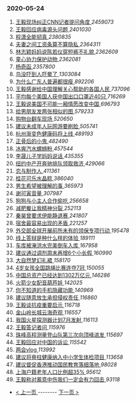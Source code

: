 ### 2020-05-24 
1. [ 王毅现场纠正CNN记者提问角度 ](https://s.weibo.com/weibo?q=%E7%8E%8B%E6%AF%85%E7%8E%B0%E5%9C%BA%E7%BA%A0%E6%AD%A3CNN%E8%AE%B0%E8%80%85%E6%8F%90%E9%97%AE%E8%A7%92%E5%BA%A6&Refer=top) *2459073*
1. [ 王毅回应病毒源头问题 ](https://s.weibo.com/weibo?q=%E7%8E%8B%E6%AF%85%E5%9B%9E%E5%BA%94%E7%97%85%E6%AF%92%E6%BA%90%E5%A4%B4%E9%97%AE%E9%A2%98&Refer=top) *2401030*
1. [ 程潇全能韧真 ](https://s.weibo.com/weibo?q=%23%E7%A8%8B%E6%BD%87%E5%85%A8%E8%83%BD%E9%9F%A7%E7%9C%9F%23&topic_ad=1&Refer=top) *2380835*
1. [ 夫妻之间工资条算不算隐私 ](https://s.weibo.com/weibo?q=%23%E5%A4%AB%E5%A6%BB%E4%B9%8B%E9%97%B4%E5%B7%A5%E8%B5%84%E6%9D%A1%E7%AE%97%E4%B8%8D%E7%AE%97%E9%9A%90%E7%A7%81%23&Refer=top) *2364311*
1. [ 林志颖妈妈说陈若仪穿短裤不礼貌 ](https://s.weibo.com/weibo?q=%23%E6%9E%97%E5%BF%97%E9%A2%96%E5%A6%88%E5%A6%88%E8%AF%B4%E9%99%88%E8%8B%A5%E4%BB%AA%E7%A9%BF%E7%9F%AD%E8%A3%A4%E4%B8%8D%E7%A4%BC%E8%B2%8C%23&Refer=top) *2362609*
1. [ 童心协力保护动物 ](https://s.weibo.com/weibo?q=%23%E7%AB%A5%E5%BF%83%E5%8D%8F%E5%8A%9B%E4%BF%9D%E6%8A%A4%E5%8A%A8%E7%89%A9%23&topic_ad=1&Refer=top) *2362081*
1. [ 杨奇函 ](https://s.weibo.com/weibo?q=%E6%9D%A8%E5%A5%87%E5%87%BD&Refer=top) *2357800*
1. [ 鸟没吓到人吓晕了 ](https://s.weibo.com/weibo?q=%23%E9%B8%9F%E6%B2%A1%E5%90%93%E5%88%B0%E4%BA%BA%E5%90%93%E6%99%95%E4%BA%86%23&Refer=top) *1303084*
1. [ 为什么广东人普遍都很瘦 ](https://s.weibo.com/weibo?q=%23%E4%B8%BA%E4%BB%80%E4%B9%88%E5%B9%BF%E4%B8%9C%E4%BA%BA%E6%99%AE%E9%81%8D%E9%83%BD%E5%BE%88%E7%98%A6%23&Refer=top) *892206*
1. [ 王毅感谢给中国理解关心帮助的各国人民 ](https://s.weibo.com/weibo?q=%E7%8E%8B%E6%AF%85%E6%84%9F%E8%B0%A2%E7%BB%99%E4%B8%AD%E5%9B%BD%E7%90%86%E8%A7%A3%E5%85%B3%E5%BF%83%E5%B8%AE%E5%8A%A9%E7%9A%84%E5%90%84%E5%9B%BD%E4%BA%BA%E6%B0%91&Refer=top) *737096*
1. [ 平均每个美国人获中国出口口罩近40只 ](https://s.weibo.com/weibo?q=%23%E5%B9%B3%E5%9D%87%E6%AF%8F%E4%B8%AA%E7%BE%8E%E5%9B%BD%E4%BA%BA%E8%8E%B7%E4%B8%AD%E5%9B%BD%E5%87%BA%E5%8F%A3%E5%8F%A3%E7%BD%A9%E8%BF%9140%E5%8F%AA%23&Refer=top) *716269*
1. [ 王毅说美国不可能一厢情愿改变中国 ](https://s.weibo.com/weibo?q=%E7%8E%8B%E6%AF%85%E8%AF%B4%E7%BE%8E%E5%9B%BD%E4%B8%8D%E5%8F%AF%E8%83%BD%E4%B8%80%E5%8E%A2%E6%83%85%E6%84%BF%E6%94%B9%E5%8F%98%E4%B8%AD%E5%9B%BD&Refer=top) *696793*
1. [ 给男朋友发两张相似的图 ](https://s.weibo.com/weibo?q=%23%E7%BB%99%E7%94%B7%E6%9C%8B%E5%8F%8B%E5%8F%91%E4%B8%A4%E5%BC%A0%E7%9B%B8%E4%BC%BC%E7%9A%84%E5%9B%BE%23&Refer=top) *579233*
1. [ 购物台翻车现场 ](https://s.weibo.com/weibo?q=%23%E8%B4%AD%E7%89%A9%E5%8F%B0%E7%BF%BB%E8%BD%A6%E7%8E%B0%E5%9C%BA%23&Refer=top) *520650*
1. [ 建议未成年人玩网游要刷脸 ](https://s.weibo.com/weibo?q=%23%E5%BB%BA%E8%AE%AE%E6%9C%AA%E6%88%90%E5%B9%B4%E4%BA%BA%E7%8E%A9%E7%BD%91%E6%B8%B8%E8%A6%81%E5%88%B7%E8%84%B8%23&Refer=top) *505741*
1. [ 杭州渐变色健康码将上线 ](https://s.weibo.com/weibo?q=%23%E6%9D%AD%E5%B7%9E%E6%B8%90%E5%8F%98%E8%89%B2%E5%81%A5%E5%BA%B7%E7%A0%81%E5%B0%86%E4%B8%8A%E7%BA%BF%23&Refer=top) *489193*
1. [ 正骨后的小鬼 ](https://s.weibo.com/weibo?q=%23%E6%AD%A3%E9%AA%A8%E5%90%8E%E7%9A%84%E5%B0%8F%E9%AC%BC%23&Refer=top) *482490*
1. [ 冰爽汽水螺蛳粉 ](https://s.weibo.com/weibo?q=%23%E5%86%B0%E7%88%BD%E6%B1%BD%E6%B0%B4%E8%9E%BA%E8%9B%B3%E7%B2%89%23&Refer=top) *457544*
1. [ 李晟儿子学妈妈说话 ](https://s.weibo.com/weibo?q=%23%E6%9D%8E%E6%99%9F%E5%84%BF%E5%AD%90%E5%AD%A6%E5%A6%88%E5%A6%88%E8%AF%B4%E8%AF%9D%23&Refer=top) *435355*
1. [ 纽约中产开奔驰排队领取救济 ](https://s.weibo.com/weibo?q=%23%E7%BA%BD%E7%BA%A6%E4%B8%AD%E4%BA%A7%E5%BC%80%E5%A5%94%E9%A9%B0%E6%8E%92%E9%98%9F%E9%A2%86%E5%8F%96%E6%95%91%E6%B5%8E%23&Refer=top) *429066*
1. [ 恋与制作人 ](https://s.weibo.com/weibo?q=%E6%81%8B%E4%B8%8E%E5%88%B6%E4%BD%9C%E4%BA%BA&Refer=top) *411361*
1. [ 桂花可乐水晶粽 ](https://s.weibo.com/weibo?q=%23%E6%A1%82%E8%8A%B1%E5%8F%AF%E4%B9%90%E6%B0%B4%E6%99%B6%E7%B2%BD%23&Refer=top) *386040*
1. [ 男生希望被理解的事 ](https://s.weibo.com/weibo?q=%23%E7%94%B7%E7%94%9F%E5%B8%8C%E6%9C%9B%E8%A2%AB%E7%90%86%E8%A7%A3%E7%9A%84%E4%BA%8B%23&Refer=top) *365973*
1. [ 谢可寅音量 ](https://s.weibo.com/weibo?q=%23%E8%B0%A2%E5%8F%AF%E5%AF%85%E9%9F%B3%E9%87%8F%23&Refer=top) *307987*
1. [ 狗狗与小主人合作偷吃 ](https://s.weibo.com/weibo?q=%23%E7%8B%97%E7%8B%97%E4%B8%8E%E5%B0%8F%E4%B8%BB%E4%BA%BA%E5%90%88%E4%BD%9C%E5%81%B7%E5%90%83%23&Refer=top) *256658*
1. [ 减肥餐让我精神分裂 ](https://s.weibo.com/weibo?q=%23%E5%87%8F%E8%82%A5%E9%A4%90%E8%AE%A9%E6%88%91%E7%B2%BE%E7%A5%9E%E5%88%86%E8%A3%82%23&Refer=top) *252113*
1. [ 秦昊曾要求伊能静退赛 ](https://s.weibo.com/weibo?q=%23%E7%A7%A6%E6%98%8A%E6%9B%BE%E8%A6%81%E6%B1%82%E4%BC%8A%E8%83%BD%E9%9D%99%E9%80%80%E8%B5%9B%23&Refer=top) *241807*
1. [ 宿舍最容易出现的矛盾 ](https://s.weibo.com/weibo?q=%23%E5%AE%BF%E8%88%8D%E6%9C%80%E5%AE%B9%E6%98%93%E5%87%BA%E7%8E%B0%E7%9A%84%E7%9F%9B%E7%9B%BE%23&Refer=top) *221257*
1. [ 外交部全球开展前所未有的领保专项行动 ](https://s.weibo.com/weibo?q=%E5%A4%96%E4%BA%A4%E9%83%A8%E5%85%A8%E7%90%83%E5%BC%80%E5%B1%95%E5%89%8D%E6%89%80%E6%9C%AA%E6%9C%89%E7%9A%84%E9%A2%86%E4%BF%9D%E4%B8%93%E9%A1%B9%E8%A1%8C%E5%8A%A8&Refer=top) *195478*
1. [ 线上答辩是种什么样的体验 ](https://s.weibo.com/weibo?q=%23%E7%BA%BF%E4%B8%8A%E7%AD%94%E8%BE%A9%E6%98%AF%E7%A7%8D%E4%BB%80%E4%B9%88%E6%A0%B7%E7%9A%84%E4%BD%93%E9%AA%8C%23&Refer=top) *189111*
1. [ 车库被淹洪水完美倒车入库 ](https://s.weibo.com/weibo?q=%23%E8%BD%A6%E5%BA%93%E8%A2%AB%E6%B7%B9%E6%B4%AA%E6%B0%B4%E5%AE%8C%E7%BE%8E%E5%80%92%E8%BD%A6%E5%85%A5%E5%BA%93%23&Refer=top) *167958*
1. [ 建议通过调剂周末再增6个小长假 ](https://s.weibo.com/weibo?q=%23%E5%BB%BA%E8%AE%AE%E9%80%9A%E8%BF%87%E8%B0%83%E5%89%82%E5%91%A8%E6%9C%AB%E5%86%8D%E5%A2%9E6%E4%B8%AA%E5%B0%8F%E9%95%BF%E5%81%87%23&Refer=top) *160990*
1. [ 大自然梦幻礼裙 ](https://s.weibo.com/weibo?q=%23%E5%A4%A7%E8%87%AA%E7%84%B6%E6%A2%A6%E5%B9%BB%E7%A4%BC%E8%A3%99%23&Refer=top) *158170*
1. [ 4岁女孩全国跳绳比赛连夺7冠 ](https://s.weibo.com/weibo?q=%234%E5%B2%81%E5%A5%B3%E5%AD%A9%E5%85%A8%E5%9B%BD%E8%B7%B3%E7%BB%B3%E6%AF%94%E8%B5%9B%E8%BF%9E%E5%A4%BA7%E5%86%A0%23&Refer=top) *150055*
1. [ 中国总资产已经达到1302万亿元 ](https://s.weibo.com/weibo?q=%23%E4%B8%AD%E5%9B%BD%E6%80%BB%E8%B5%84%E4%BA%A7%E5%B7%B2%E7%BB%8F%E8%BE%BE%E5%88%B01302%E4%B8%87%E4%BA%BF%E5%85%83%23&Refer=top) *146286*
1. [ 火箭少女配音葫芦娃 ](https://s.weibo.com/weibo?q=%23%E7%81%AB%E7%AE%AD%E5%B0%91%E5%A5%B3%E9%85%8D%E9%9F%B3%E8%91%AB%E8%8A%A6%E5%A8%83%23&Refer=top) *142025*
1. [ 你不知道的手机隐藏功能 ](https://s.weibo.com/weibo?q=%23%E4%BD%A0%E4%B8%8D%E7%9F%A5%E9%81%93%E7%9A%84%E6%89%8B%E6%9C%BA%E9%9A%90%E8%97%8F%E5%8A%9F%E8%83%BD%23&Refer=top) *140969*
1. [ 建议随意放生承担侵权责任 ](https://s.weibo.com/weibo?q=%23%E5%BB%BA%E8%AE%AE%E9%9A%8F%E6%84%8F%E6%94%BE%E7%94%9F%E6%89%BF%E6%8B%85%E4%BE%B5%E6%9D%83%E8%B4%A3%E4%BB%BB%23&Refer=top) *116860*
1. [ 王毅谈抗疫重要启示 ](https://s.weibo.com/weibo?q=%E7%8E%8B%E6%AF%85%E8%B0%88%E6%8A%97%E7%96%AB%E9%87%8D%E8%A6%81%E5%90%AF%E7%A4%BA&Refer=top) *116718*
1. [ 金山岭长城云海奇观 ](https://s.weibo.com/weibo?q=%E9%87%91%E5%B1%B1%E5%B2%AD%E9%95%BF%E5%9F%8E%E4%BA%91%E6%B5%B7%E5%A5%87%E8%A7%82&Refer=top) *116557*
1. [ 我国火星探测器计划7月发射 ](https://s.weibo.com/weibo?q=%E6%88%91%E5%9B%BD%E7%81%AB%E6%98%9F%E6%8E%A2%E6%B5%8B%E5%99%A8%E8%AE%A1%E5%88%927%E6%9C%88%E5%8F%91%E5%B0%84&Refer=top) *116113*
1. [ 王毅答记者问 ](https://s.weibo.com/weibo?q=%E7%8E%8B%E6%AF%85%E7%AD%94%E8%AE%B0%E8%80%85%E9%97%AE&Refer=top) *115976*
1. [ 珠峰高程测量登山队第三次向顶峰进发 ](https://s.weibo.com/weibo?q=%E7%8F%A0%E5%B3%B0%E9%AB%98%E7%A8%8B%E6%B5%8B%E9%87%8F%E7%99%BB%E5%B1%B1%E9%98%9F%E7%AC%AC%E4%B8%89%E6%AC%A1%E5%90%91%E9%A1%B6%E5%B3%B0%E8%BF%9B%E5%8F%91&Refer=top) *115697*
1. [ 王毅回应对中国的诉讼 ](https://s.weibo.com/weibo?q=%E7%8E%8B%E6%AF%85%E5%9B%9E%E5%BA%94%E5%AF%B9%E4%B8%AD%E5%9B%BD%E7%9A%84%E8%AF%89%E8%AE%BC&Refer=top) *115542*
1. [ 两会vlog ](https://s.weibo.com/weibo?q=%23%E4%B8%A4%E4%BC%9Avlog%23&Refer=top) *113992*
1. [ 建议将脊柱健康纳入中小学生体检项目 ](https://s.weibo.com/weibo?q=%23%E5%BB%BA%E8%AE%AE%E5%B0%86%E8%84%8A%E6%9F%B1%E5%81%A5%E5%BA%B7%E7%BA%B3%E5%85%A5%E4%B8%AD%E5%B0%8F%E5%AD%A6%E7%94%9F%E4%BD%93%E6%A3%80%E9%A1%B9%E7%9B%AE%23&Refer=top) *113658*
1. [ 建议督促香港推动国民教育落细落地 ](https://s.weibo.com/weibo?q=%E5%BB%BA%E8%AE%AE%E7%9D%A3%E4%BF%83%E9%A6%99%E6%B8%AF%E6%8E%A8%E5%8A%A8%E5%9B%BD%E6%B0%91%E6%95%99%E8%82%B2%E8%90%BD%E7%BB%86%E8%90%BD%E5%9C%B0&Refer=top) *98028*
1. [ 上海户籍老年人口比例超35% ](https://s.weibo.com/weibo?q=%23%E4%B8%8A%E6%B5%B7%E6%88%B7%E7%B1%8D%E8%80%81%E5%B9%B4%E4%BA%BA%E5%8F%A3%E6%AF%94%E4%BE%8B%E8%B6%8535%25%23&Refer=top) *95612*
1. [ 王毅称对蓄意中伤我们一定会有力回击 ](https://s.weibo.com/weibo?q=%E7%8E%8B%E6%AF%85%E7%A7%B0%E5%AF%B9%E8%93%84%E6%84%8F%E4%B8%AD%E4%BC%A4%E6%88%91%E4%BB%AC%E4%B8%80%E5%AE%9A%E4%BC%9A%E6%9C%89%E5%8A%9B%E5%9B%9E%E5%87%BB&Refer=top) *93118* 

- [ < 上一页 ](https://github.com/able8/weibo-hot-record/blob/master/2020-05-23.md) -------- [ 下一页 > ](https://github.com/able8/weibo-hot-record/blob/master/2020-05-25.md)
